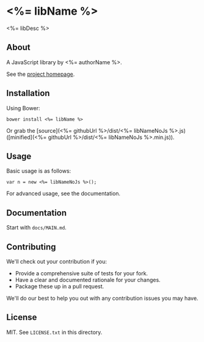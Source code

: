 # <%= libName %>

<%= libDesc %>

## About

A JavaScript library by <%= authorName %>.

See the [project homepage](<%= githubPagesUrl %>).

## Installation

Using Bower:

    bower install <%= libName %>

Or grab the [source](<%= githubUrl %>/dist/<%= libNameNoJs %>.js) ([minified](<%= githubUrl %>/dist/<%= libNameNoJs %>.min.js)).

## Usage

Basic usage is as follows:

    var n = new <%= libNameNoJs %>();

For advanced usage, see the documentation.

## Documentation

Start with `docs/MAIN.md`.

## Contributing

We'll check out your contribution if you:

* Provide a comprehensive suite of tests for your fork.
* Have a clear and documented rationale for your changes.
* Package these up in a pull request.

We'll do our best to help you out with any contribution issues you may have.

## License

MIT. See `LICENSE.txt` in this directory.
